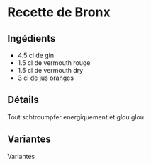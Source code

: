 # Recette de Bronx

## Ingédients

* 4.5 cl de gin
* 1.5 cl de vermouth rouge
* 1.5 cl de vermouth dry
* 3 cl de jus oranges

## Détails

Tout schtroumpfer energiquement et glou glou

## Variantes

Variantes
